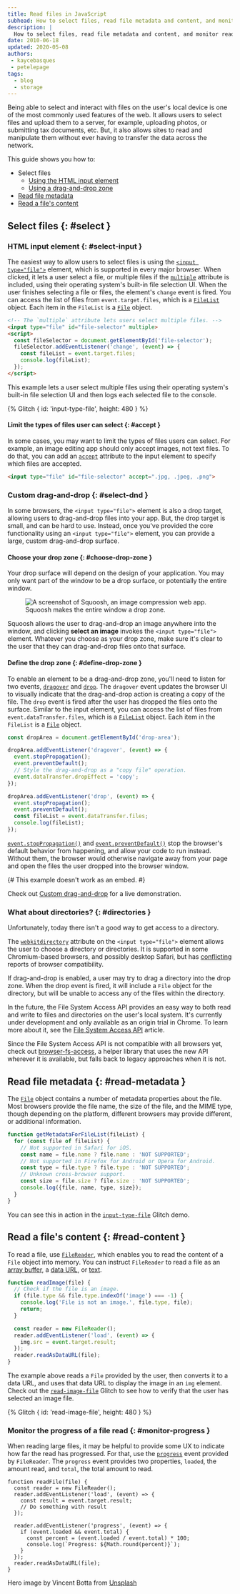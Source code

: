 ```yaml
---
title: Read files in JavaScript
subhead: How to select files, read file metadata and content, and monitor read progress.
description: |
  How to select files, read file metadata and content, and monitor read progress.
date: 2010-06-18
updated: 2020-05-08
authors:
 - kaycebasques
 - petelepage
tags:
  - blog
  - storage
---
```


Being able to select and interact with files on the user's local device is
one of the most commonly used features of the web. It allows users to select
files and upload them to a server, for example, uploading photos, or
submitting tax documents, etc. But, it also allows sites to read and
manipulate them without ever having to transfer the data across the network.

This guide shows you how to:

* Select files
  * [Using the HTML input element](#select-input)
  * [Using a drag-and-drop zone](#select-dnd)
* [Read file metadata](#read-metadata)
* [Read a file's content](#read-content)

## Select files {: #select }

### HTML input element {: #select-input }

The easiest way to allow users to select files is using the
[`<input type="file">`][mdn-file-input] element, which is supported in every
major browser. When clicked, it lets a user select a file, or multiple files
if the [`multiple`][mdn-file-input-attributes] attribute is included, using
their operating system's built-in file selection UI. When the user finishes
selecting a file or files, the element's `change` event is fired. You can
access the list of files from `event.target.files`, which is a
[`FileList`][mdn-filelist] object. Each item in the `FileList` is a
[`File`][mdn-file] object.

```html
<!-- The `multiple` attribute lets users select multiple files. -->
<input type="file" id="file-selector" multiple>
<script>
  const fileSelector = document.getElementById('file-selector');
  fileSelector.addEventListener('change', (event) => {
    const fileList = event.target.files;
    console.log(fileList);
  });
</script>
```

This example lets a user select multiple files using their operating system's
built-in file selection UI and then logs each selected file to the console.

{% Glitch {
  id: 'input-type-file',
  height: 480
} %}

#### Limit the types of files user can select {: #accept }

In some cases, you may want to limit the types of files users can select.
For example, an image editing app should only accept images, not text files.
To do that, you can add an [`accept`][mdn-file-input-attributes] attribute to
the input element to specify which files are accepted.

```html
<input type="file" id="file-selector" accept=".jpg, .jpeg, .png">
```

### Custom drag-and-drop {: #select-dnd }

In some browsers, the `<input type="file">` element is also a drop target,
allowing users to drag-and-drop files into your app. But, the drop target is
small, and can be hard to use. Instead, once you've provided the core
functionality using an `<input type="file">` element, you can provide a
large, custom drag-and-drop surface.

#### Choose your drop zone {: #choose-drop-zone }

Your drop surface will depend on the design of your application. You may
only want part of the window to be a drop surface, or potentially the entire
window.

<figure class="w-figure">
  <img src="squoosh.png" class="w-screenshot w-screenshot--filled"
       alt="A screenshot of Squoosh, an image compression web app.">
  <figcaption class="w-figcaption">
    Squoosh makes the entire window a drop zone.
  </figcaption>
</figure>

Squoosh allows the user to drag-and-drop an image anywhere into the window,
and clicking **select an image** invokes the `<input type="file">` element.
Whatever you choose as your drop zone, make sure it's clear to the user that
they can drag-and-drop files onto that surface.

#### Define the drop zone {: #define-drop-zone }

To enable an element to be a drag-and-drop zone, you'll need to listen for
two events, [`dragover`][mdn-dragover] and [`drop`][mdn-drop]. The `dragover`
event updates the browser UI to visually indicate that the drag-and-drop
action is creating a copy of the file. The `drop` event is fired after the
user has dropped the files onto the surface. Similar to the input element,
you can access the list of files from `event.dataTransfer.files`, which is
a [`FileList`][mdn-filelist] object. Each item in the `FileList` is a
[`File`][mdn-file] object.

```js
const dropArea = document.getElementById('drop-area');

dropArea.addEventListener('dragover', (event) => {
  event.stopPropagation();
  event.preventDefault();
  // Style the drag-and-drop as a "copy file" operation.
  event.dataTransfer.dropEffect = 'copy';
});

dropArea.addEventListener('drop', (event) => {
  event.stopPropagation();
  event.preventDefault();
  const fileList = event.dataTransfer.files;
  console.log(fileList);
});
```

[`event.stopPropagation()`][mdn-stoppropagation] and
[`event.preventDefault()`][mdn-preventdefault] stop the browser's default
behavior from happening, and allow your code to run instead. Without them,
the browser would otherwise navigate away from your page and open the files
the user dropped into the browser window.

{# This example doesn't work as an embed. #}

Check out [Custom drag-and-drop][glitch-drag-and-drop] for a live demonstration.

### What about directories? {: #directories }

Unfortunately, today there isn't a good way to get access to a directory.

The [`webkitdirectory`][mdn-webkitdirectory] attribute on the
`<input type="file">` element allows the user to choose a directory or
directories. It is supported in some Chromium-based browsers, and possibly
desktop Safari, but has [conflicting][caniuse-webkitdirectory] reports of
browser compatibility.

If drag-and-drop is enabled, a user may try to drag a directory into the
drop zone. When the drop event is fired, it will include a `File` object for
the directory, but will be unable to access any of the files within the
directory.

In the future, the File System Access API provides an easy way to both read
and write to files and directories on the user's local system. It's currently
under development and only available as an origin trial in Chrome. To learn
more about it, see the [File System Access API][file-system-access] article.

Since the File System Access API is not compatible with all browsers yet,
check out [browser-fs-access](https://github.com/GoogleChromeLabs/browser-fs-access),
a helper library that uses the new API wherever it is available, but falls
back to legacy approaches when it is not.

## Read file metadata {: #read-metadata }

The [`File`][mdn-file] object contains a number of metadata properties about
the file. Most browsers provide the file name, the size of the file, and the
MIME type, though depending on the platform, different browsers may provide
different, or additional information.

```js
function getMetadataForFileList(fileList) {
  for (const file of fileList) {
    // Not supported in Safari for iOS.
    const name = file.name ? file.name : 'NOT SUPPORTED';
    // Not supported in Firefox for Android or Opera for Android.
    const type = file.type ? file.type : 'NOT SUPPORTED';
    // Unknown cross-browser support.
    const size = file.size ? file.size : 'NOT SUPPORTED';
    console.log({file, name, type, size});
  }
}
```

You can see this in action in the [`input-type-file`][glitch-input-demo]
Glitch demo.

## Read a file's content {: #read-content }

To read a file, use [`FileReader`][mdn-filereader], which enables you to read
the content of a `File` object into memory. You can instruct `FileReader`
to read a file as an [array buffer][mdn-filereader-as-buffer], a
[data URL][mdn-filereader-as-dataurl], or [text][mdn-filereader-as-text].

```js
function readImage(file) {
  // Check if the file is an image.
  if (file.type && file.type.indexOf('image') === -1) {
    console.log('File is not an image.', file.type, file);
    return;
  }

  const reader = new FileReader();
  reader.addEventListener('load', (event) => {
    img.src = event.target.result;
  });
  reader.readAsDataURL(file);
}
```

The example above reads a `File` provided by the user, then converts it to a
data URL, and uses that data URL to display the image in an `img` element.
Check out the [`read-image-file`][glitch-read-image] Glitch to see how to
verify that the user has selected an image file.

{% Glitch {
  id: 'read-image-file',
  height: 480
} %}

### Monitor the progress of a file read {: #monitor-progress }

When reading large files, it may be helpful to provide some UX to indicate
how far the read has progressed. For that, use the
[`progress`][mdn-filereader-progress] event provided by `FileReader`. The
`progress` event provides two properties, `loaded`, the amount read, and
`total`, the total amount to read.

```js/7-12
function readFile(file) {
  const reader = new FileReader();
  reader.addEventListener('load', (event) => {
    const result = event.target.result;
    // Do something with result
  });

  reader.addEventListener('progress', (event) => {
    if (event.loaded && event.total) {
      const percent = (event.loaded / event.total) * 100;
      console.log(`Progress: ${Math.round(percent)}`);
    }
  });
  reader.readAsDataURL(file);
}
```

Hero image by Vincent Botta from [Unsplash](https://unsplash.com/photos/bv_rJXpNU9I)

[mdn-file-input]: https://developer.mozilla.org/en-US/docs/Web/HTML/Element/input/file
[mdn-file-input-attributes]: https://developer.mozilla.org/en-US/docs/Web/HTML/Element/input/file#Additional_attributes
[mdn-filelist]: https://developer.mozilla.org/en-US/docs/Web/API/FileList
[mdn-file]: https://developer.mozilla.org/en-US/docs/Web/API/File
[mdn-dragover]: https://developer.mozilla.org/en-US/docs/Web/API/Document/dragover_event
[mdn-drop]: https://developer.mozilla.org/en-US/docs/Web/API/Document/drop_event
[file-system-access]: /file-system-access/
[mdn-filereader]: https://developer.mozilla.org/en-US/docs/Web/API/FileReader
[mdn-filereader-as-buffer]: https://developer.mozilla.org/docs/Web/API/FileReader/readAsArrayBuffer
[mdn-filereader-as-dataurl]: https://developer.mozilla.org/docs/Web/API/FileReader/readAsDataURL
[mdn-filereader-as-text]: https://developer.mozilla.org/docs/Web/API/FileReader/readAsText
[mdn-filereader-progress]: https://developer.mozilla.org/en-US/docs/Web/API/FileReader/progress_event
[mdn-stoppropagation]: https://developer.mozilla.org/en-US/docs/Web/API/Event/stopPropagation
[mdn-preventdefault]: https://developer.mozilla.org/en-US/docs/Web/API/Event/preventDefault
[mdn-webkitdirectory]: https://developer.mozilla.org/en-US/docs/Web/API/HTMLInputElement/webkitdirectory
[glitch-read-image]: https://read-image-file.glitch.me/
[glitch-input-demo]: https://input-type-file.glitch.me/
[glitch-drag-and-drop]: https://custom-drag-and-drop.glitch.me/
[caniuse-webkitdirectory]: https://caniuse.com/#search=webkitdirectory
